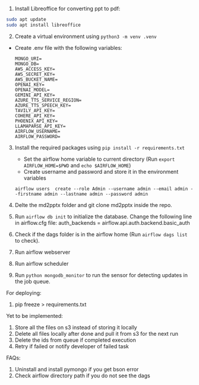 1. Install Libreoffice for converting ppt to pdf:

```bash
sudo apt update
sudo apt install libreoffice
```

2. Create a virtual environment using `python3 -m venv .venv`

- Create .env file with the following variables:
  ```
  MONGO_URI=
  MONGO_DB=
  AWS_ACCESS_KEY=
  AWS_SECRET_KEY=
  AWS_BUCKET_NAME=
  OPENAI_KEY=
  OPENAI_MODEL=
  GEMINI_API_KEY=
  AZURE_TTS_SERVICE_REGION=
  AZURE_TTS_SPEECH_KEY=
  TAVILY_API_KEY=
  COHERE_API_KEY=
  PHOENIX_API_KEY=
  LLAMAPARSE_API_KEY=
  AIRFLOW_USERNAME=
  AIRFLOW_PASSWORD=
  ```

3. Install the required packages using `pip install -r requirements.txt`

   - Set the airflow home variable to current directory (Run `export AIRFLOW_HOME=$PWD` and `echo $AIRFLOW_HOME`)
   - Create username and password and store it in the environment variables

   ```
   airflow users  create --role Admin --username admin --email admin --firstname admin --lastname admin --password admin
   ```
3. Delte the md2pptx folder and git clone md2pptx inside the repo.
4. Run `airflow db init` to initialize the database. Change the following line in airflow.cfg file: auth_backends = airflow.api.auth.backend.basic_auth
5. Check if the dags folder is in the airflow home (Run `airflow dags list` to check).
6. Run airflow webserver
7. Run airflow scheduler
8. Run `python mongodb_monitor` to run the sensor for detecting updates in the job queue.

For deploying:

1. pip freeze > requirements.txt

Yet to be implemented:

1. Store all the files on s3 instead of storing it locally
2. Delete all files locally after done and pull it from s3 for the next run
3. Delete the ids from queue if completed execution
4. Retry if failed or notify developer of failed task

FAQs:

1. Uninstall and install pymongo if you get bson error
2. Check airflow directory path if you do not see the dags

